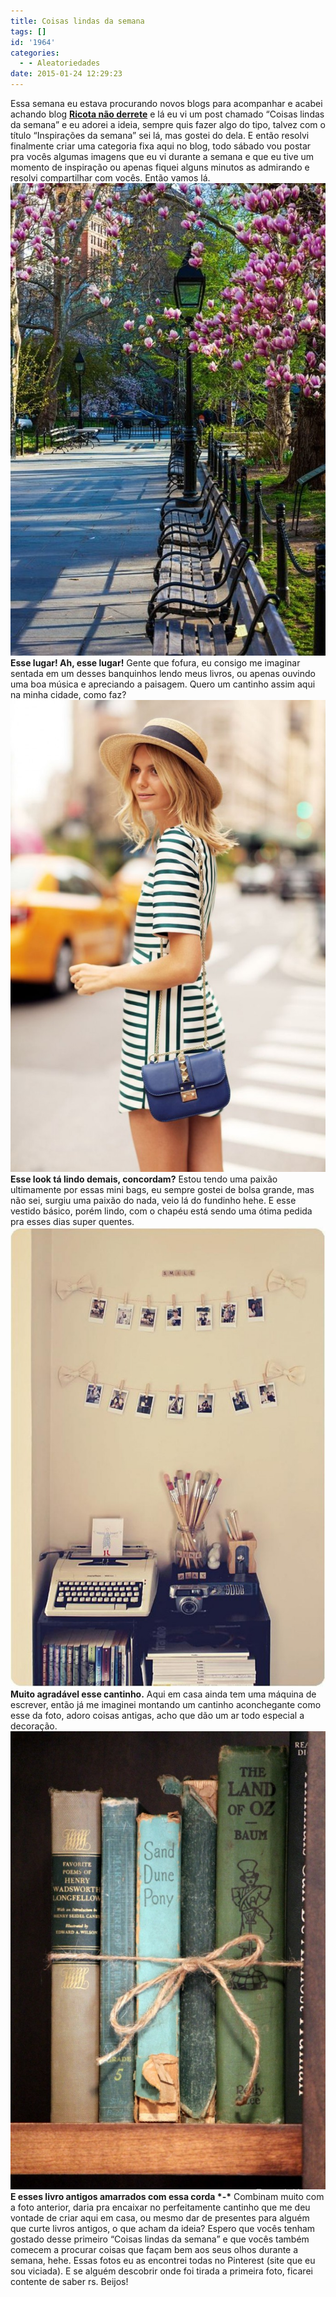 ```yaml
---
title: Coisas lindas da semana
tags: []
id: '1964'
categories:
  - - Aleatoriedades
date: 2015-01-24 12:29:23
---
```


Essa semana eu estava procurando novos blogs para acompanhar e acabei achando blog **[Ricota não derrete](http://www.ricotanaoderrete.com/ "Ricota não derrete")** e lá eu vi um post chamado “Coisas lindas da semana” e eu adorei a ideia, sempre quis fazer algo do tipo, talvez com o título “Inspirações da semana” sei lá, mas gostei do dela. E então resolvi finalmente criar uma categoria fixa aqui no blog, todo sábado vou postar pra vocês algumas imagens que eu vi durante a semana e que eu tive um momento de inspiração ou apenas fiquei alguns minutos as admirando e resolvi compartilhar com vocês. Então vamos lá. [![parque com bancos](/wp-content/uploads/2015/01/parque-com-bancos-683x1024.jpg)](/wp-content/uploads/2015/01/parque-com-bancos.jpg) **Esse lugar! Ah, esse lugar!** Gente que fofura, eu consigo me imaginar sentada em um desses banquinhos lendo meus livros, ou apenas ouvindo uma boa música e apreciando a paisagem. Quero um cantinho assim aqui na minha cidade, como faz? [![vestido listrado, mini bag e chapeu](/wp-content/uploads/2015/01/vestido-listrado-mini-bag-e-chapeu-683x1024.jpg)](/wp-content/uploads/2015/01/vestido-listrado-mini-bag-e-chapeu.jpg) **Esse look tá lindo demais, concordam?** Estou tendo uma paixão ultimamente por essas mini bags, eu sempre gostei de bolsa grande, mas não sei, surgiu uma paixão do nada, veio lá do fundinho hehe. E esse vestido básico, porém lindo, com o chapéu está sendo uma ótima pedida pra esses dias super quentes. [![decoração vintage](/wp-content/uploads/2015/01/decoração-vintage-701x1024.jpg)](/wp-content/uploads/2015/01/decoração-vintage.jpg) **Muito agradável esse cantinho.** Aqui em casa ainda tem uma máquina de escrever, então já me imaginei montando um cantinho aconchegante como esse da foto, adoro coisas antigas, acho que dão um ar todo especial a decoração. [![livros amarrados com corda](/wp-content/uploads/2015/01/livros-amarrados-com-corda-705x1024.jpg)](/wp-content/uploads/2015/01/livros-amarrados-com-corda.jpg) **E esses livro antigos amarrados com essa corda \*-\*** Combinam muito com a foto anterior, daria pra encaixar no perfeitamente cantinho que me deu vontade de criar aqui em casa, ou mesmo dar de presentes para alguém que curte livros antigos, o que acham da ideia? Espero que vocês tenham gostado desse primeiro “Coisas lindas da semana” e que vocês também comecem a procurar coisas que façam bem aos seus olhos durante a semana, hehe. Essas fotos eu as encontrei todas no Pinterest (site que eu sou viciada). E se alguém descobrir onde foi tirada a primeira foto, ficarei contente de saber rs. Beijos!
